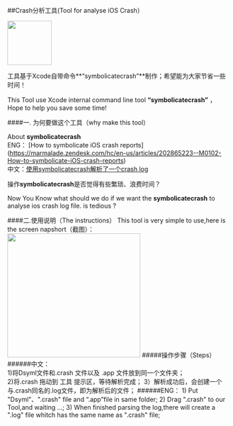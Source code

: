 ##Crash分析工具(Tool for analyse iOS Crash）

<img src="https://raw.githubusercontent.com/Jsonmess/Crasher/master/CrashAnalyseTool/Assets.xcassets/AppIcon.appiconset/timg-6.png" width="100" height="100"/>

工具基于Xcode自带命令**“symbolicatecrash”**制作；希望能为大家节省一些时间！  

This Tool use Xcode internal command line tool **“symbolicatecrash”** ，Hope to help you save some time!


####一. 为何要做这个工具（why make this tool）

   About **symbolicatecrash**  
   ENG： [How to symbolicate iOS crash reports] (https://marmalade.zendesk.com/hc/en-us/articles/202865223--M0102-How-to-symbolicate-iOS-crash-reports)   
   中文：[使用symbolicatecrash解析了一个crash log](http://www.jianshu.com/p/0a1c029e910f)  

操作**symbolicatecrash**是否觉得有些繁琐、浪费时间？
 
Now You Know what should we do if we want the **symbolicatecrash** to analyse ios crash log file. is tedious ?

####二.使用说明（The instructions）
   This tool is very simple to use,here is the screen napshort（截图）：  
   <img src="https://raw.githubusercontent.com/Jsonmess/Crasher/master/Screenshots/screen.png" width="300" height="280"/>
#####操作步骤（Steps） 
######中文：  
    1)将Dsyml文件和.crash 文件以及 .app 文件放到同一个文件夹；  
    2)将.crash 拖动到 工具 提示区，等待解析完成；
    3）解析成功后，会创建一个与.crash同名的.log文件，即为解析后的文件； 
######ENG： 
    1) Put "Dsyml"、".crash" file and “.app”file in same folder;
    2) Drag ".crash" to our Tool,and waiting ...;
    3) When finished parsing the log,there will create a ".log" file whitch has the same name as ".crash" file;



